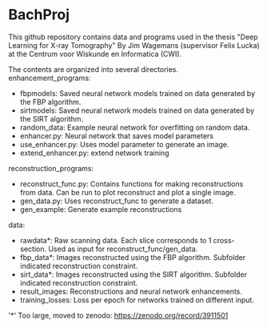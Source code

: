 # BachProj
This github repository contains data and programs used in the thesis
"Deep Learning for X-ray Tomography"
By Jim Wagemans (supervisor Felix Lucka) at the Centrum voor Wiskunde en Informatica (CWI).

The contents are organized into several directories.
enhancement_programs:
- fbpmodels: Saved neural network models trained on data generated by the FBP algorithm.
- sirtmodels: Saved neural network models trained on data generated by the SIRT algorithm.
- random_data: Example neural network for overfitting on random data.
- enhancer.py: Neural network that saves model parameters
- use_enhancer.py: Uses model parameter to generate an image.
- extend_enhancer.py: extend network training

reconstruction_programs:
- reconstruct_func.py: Contains functions for making reconstructions from data. Can be run to plot reconstruct and plot a single image.
- gen_data.py: Uses reconstruct_func to generate a dataset.
- gen_example: Generate example reconstructions

data:
- rawdata*: Raw scanning data. Each slice corresponds to 1 cross-section. Used as input for reconstruct_func/gen_data.
- fbp_data*: Images reconstructed using the FBP algorithm. Subfolder indicated reconstruction constraint.
- sirt_data*: Images reconstructed using the SIRT algorithm. Subfolder indicated reconstruction constraint.
- result_images: Reconstructions and neural network enhancements.
- training_losses: Loss per epoch for networks trained on different input.

'*' Too large, moved to zenodo:
https://zenodo.org/record/3911501
